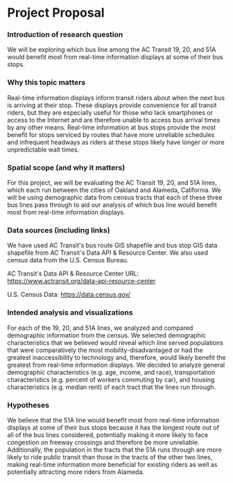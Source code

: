# Project Proposal

### Introduction of research question
We will be exploring which bus line among the AC Transit 19, 20, and 51A would benefit most from real-time information displays at some of their bus stops. 

### Why this topic matters
Real-time information displays inform transit riders about when the next bus is arriving at their stop. These displays provide convenience for all transit riders, but they are especially useful for those who lack smartphones or access to the Internet and are therefore unable to access bus arrival times by any other means. Real-time information at bus stops provide the most benefit for stops serviced by routes that have more unreliable schedules and infrequent headways as riders at these stops likely have longer or more unpredictable wait times. 

### Spatial scope (and why it matters)
For this project, we will be evaluating the AC Transit 19, 20, and 51A lines, which each run between the cities of Oakland and Alameda, California. We will be using demographic data from census tracts that each of these three bus lines pass through to aid our analysis of which bus line would benefit most from real-time information displays. 

### Data sources (including links)
We have used AC Transit's bus route GIS shapefile and bus stop GIS data shapefile from AC Transit's Data API & Resource Center. We also used census data from the U.S. Census Bureau. 

AC Transit's Data API & Resource Center URL: https://www.actransit.org/data-api-resource-center

U.S. Census Data: https://data.census.gov/

### Intended analysis and visualizations
For each of the 19, 20, and 51A lines, we analyzed and compared demographic information from the census. We selected demographic characteristics that we believed would reveal which line served populations that were comparatively the most mobility-disadvantaged or had the greatest inaccessibility to technology and, therefore, would likely benefit the greatest from real-time information displays. We decided to analyze general demographic characteristics (e.g. age, income, and race), transportation characteristics (e.g. percent of workers commuting by car), and housing characteristics (e.g. median rent) of each tract that the lines run through. 

### Hypotheses
We believe that the 51A line would benefit most from real-time information displays at some of their bus stops because it has the longest route out of all of the bus lines considered, potentially making it more likely to face congestion on freeway crossings and therefore be more unreliable. Additionally, the population in the tracts that the 51A runs through are more likely to ride public transit than those in the tracts of the other two lines, making real-time information more beneficial for existing riders as well as potentially attracting more riders from Alameda.
